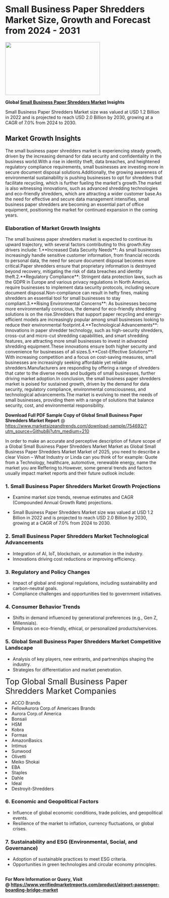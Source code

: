 <H1>Small Business Paper Shredders Market Size, Growth and Forecast from 2024 - 2031</H1><img class="aligncenter size-medium wp-image-584254" src="https://thirdeyenews.in/wp-content/uploads/2024/09/Global-Market-Research-300x168.jpeg" alt="" width="300" height="168" /><p><strong>Global&nbsp;<a href="https://www.marketsizeandtrends.com/download-sample/754692/?utm_source=Github8j?utm_medium=210">Small Business Paper Shredders Market</a> Insights</strong></p><p>Small Business Paper Shredders Market size was valued at USD 1.2 Billion in 2022 and is projected to reach USD 2.0 Billion by 2030, growing at a CAGR of 7.0% from 2024 to 2030.</p><p><h2>Market Growth Insights</h2> The small business paper shredders market is experiencing steady growth, driven by the increasing demand for data security and confidentiality in the business world.With a rise in identity theft, data breaches, and heightened regulatory compliance requirements, small businesses are investing more in secure document disposal solutions.Additionally, the growing awareness of environmental sustainability is pushing businesses to opt for shredders that facilitate recycling, which is further fueling the market's growth.The market is also witnessing innovations, such as advanced shredding technologies and eco-friendly shredders, which are attracting a wider customer base.As the need for effective and secure data management intensifies, small business paper shredders are becoming an essential part of office equipment, positioning the market for continued expansion in the coming years.<h3>Elaboration of Market Growth Insights</h3> The small business paper shredders market is expected to continue its upward trajectory, with several factors contributing to this growth.Key drivers include: 1.**Increased Data Security Needs**: As small businesses increasingly handle sensitive customer information, from financial records to personal data, the need for secure document disposal becomes more critical.Paper shredders ensure that proprietary information is destroyed beyond recovery, mitigating the risk of data breaches and identity theft.2.**Regulatory Compliance**: Stringent data protection laws, such as the GDPR in Europe and various privacy regulations in North America, require businesses to implement data security protocols, including secure document disposal.Non-compliance can result in hefty fines, making shredders an essential tool for small businesses to stay compliant.3.**Rising Environmental Concerns**: As businesses become more environmentally conscious, the demand for eco-friendly shredding solutions is on the rise.Shredders that support paper recycling and energy-efficient models are increasingly popular among small businesses looking to reduce their environmental footprint.4.**Technological Advancements**: Innovations in paper shredder technology, such as high-security shredders, cross-cut and micro-cut shredding capabilities, and smart shredding features, are attracting more small businesses to invest in advanced shredding equipment.These innovations ensure both higher security and convenience for businesses of all sizes.5.**Cost-Effective Solutions**: With increasing competition and a focus on cost-saving measures, small businesses are increasingly seeking affordable yet reliable shredders.Manufacturers are responding by offering a range of shredders that cater to the diverse needs and budgets of small businesses, further driving market adoption.In conclusion, the small business paper shredders market is poised for sustained growth, driven by the demand for data security, regulatory compliance, environmental consciousness, and technological advancements.The market is evolving to meet the needs of small businesses, providing them with a range of solutions that balance security, cost, and environmental responsibility.<p><span class=""><strong>Download Full PDF Sample Copy of Global Small Business Paper Shredders Market Report</strong> @ <a href="https://www.marketsizeandtrends.com/download-sample/754692/?utm_source=Github8j?utm_medium=210" target="_blank">https://www.marketsizeandtrends.com/download-sample/754692/?utm_source=Github8j?utm_medium=210</a></span></p><p>In order to make an accurate and perceptive description of future scope of a Global&nbsp;Small Business Paper Shredders Market Market as Global&nbsp;Small Business Paper Shredders Market Market of 2025, you need to describe a clear Vision &ndash; What Industry or Linda can you think of for example: Quote from a Technology, healthcare, automotive, renewable energy, name the market you are Reffering to.However, some general trends and factors usually impact market reports and their future outlook include:</p><h3>1.&nbsp;<strong>Small Business Paper Shredders Market Growth Projections</strong></h3><ul><li>Examine market size trends, revenue estimates and CAGR (Compounded Annual Growth Rate) projections.</li><li><p>Small Business Paper Shredders Market size was valued at USD 1.2 Billion in 2022 and is projected to reach USD 2.0 Billion by 2030, growing at a CAGR of 7.0% from 2024 to 2030.</p></li></ul><h3>2.&nbsp;<strong>Small Business Paper Shredders Market Technological Advancements</strong></h3><ul><li>Integration of AI, IoT, blockchain, or automation in the industry.</li><li>Innovations driving cost reductions or improving efficiency.</li></ul><h3>3.&nbsp;<strong>Regulatory and Policy Changes</strong></h3><ul><li>Impact of global and regional regulations, including sustainability and carbon-neutral goals.</li><li>Compliance challenges and opportunities tied to government initiatives.</li></ul><h3>4.&nbsp;<strong>Consumer Behavior Trends</strong></h3><ul><li>Shifts in demand influenced by generational preferences (e.g., Gen Z, Millennials).</li><li>Emphasis on eco-friendly, ethical, or personalized products/services.</li></ul><h3>5.&nbsp;<strong>Global Small Business Paper Shredders Market Competitive Landscape</strong></h3><ul><li>Analysis of key players, new entrants, and partnerships shaping the industry.</li><li>Strategies for differentiation and market penetration.</li></ul><p data-pm-slice="1 1 []"><span style="color: inherit; font-family: inherit; font-size: 25px;">Top Global Small Business Paper Shredders Market Companies</span></p><div class="" data-test-id=""><p><li>ACCO Brands</li><li> FellowAurora Corp.of Americaes Brands</li><li> Aurora Corp.of America</li><li> Bonsaii</li><li> HSM</li><li> Kobra</li><li> Formax</li><li> AmazonBasics</li><li> Intimus</li><li> Sunwood</li><li> Olivetti</li><li> Meiko Shokai</li><li> EBA</li><li> Staples</li><li> Dahle</li><li> Ideal</li><li> Destroyit-Shredders</li></p></div><h3>6.&nbsp;<strong>Economic and Geopolitical Factors</strong></h3><ul><li>Influence of global economic conditions, trade policies, and geopolitical events.</li><li>Resilience of the market to inflation, currency fluctuations, or global crises.</li></ul><h3>7.&nbsp;<strong>Sustainability and ESG (Environmental, Social, and Governance)</strong></h3><ul><li>Adoption of sustainable practices to meet ESG criteria.</li><li>Opportunities in green technologies and circular economy principles.</li></ul><h2><strong style="font-size: 14px;">For More Information or Query, Visit @&nbsp;</strong><a style="background-color: #ffffff; font-size: 14px;" href="https://www.marketsizeandtrends.com/report/small-business-paper-shredders-market/" target="_blank">https://www.verifiedmarketreports.com/product/airport-passenger-boarding-bridge-market</a></h2>